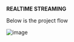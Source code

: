 **REALTIME STREAMING**

Below is the project flow

![image](https://github.com/suryaph971/DataEngineering-with-snowflake/assets/64318123/5cf8b5e3-3927-469f-9d53-1b0e2fcbbcea)
